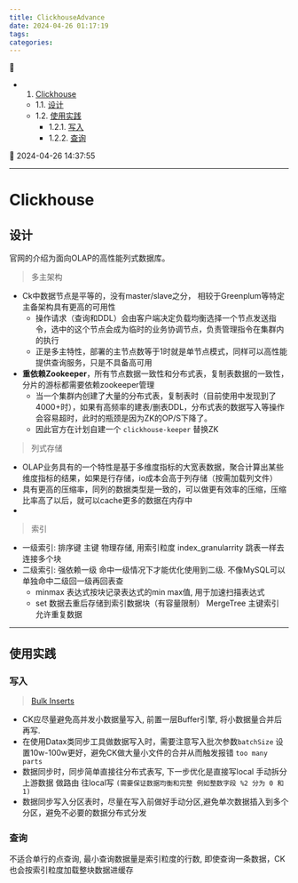 ```yaml
---
title: ClickhouseAdvance
date: 2024-04-26 01:17:19
tags: 
categories: 
---
```


💠

- 1. [Clickhouse](#clickhouse)
    - 1.1. [设计](#设计)
    - 1.2. [使用实践](#使用实践)
        - 1.2.1. [写入](#写入)
        - 1.2.2. [查询](#查询)

💠 2024-04-26 14:37:55
****************************************
# Clickhouse

## 设计
官网的介绍为面向OLAP的高性能列式数据库。

> 多主架构
- Ck中数据节点是平等的，没有master/slave之分， 相较于Greenplum等特定主备架构具有更高的可用性
    - 操作请求（查询和DDL）会由客户端决定负载均衡选择一个节点发送指令，选中的这个节点会成为临时的业务协调节点，负责管理指令在集群内的执行
    - 正是多主特性，部署的主节点数等于1时就是单节点模式，同样可以高性能提供查询服务，只是不具备高可用
- **重依赖Zookeeper**，所有节点数据一致性和分布式表，复制表数据的一致性，分片的游标都需要依赖zookeeper管理
    - 当一个集群内创建了大量的分布式表，复制表时（目前使用中发现到了4000+时），如果有高频率的建表/删表DDL，分布式表的数据写入等操作会容易超时，此时的瓶颈是因为ZK的OP/S下降了。
    - 因此官方在计划自建一个 `clickhouse-keeper` 替换ZK

> 列式存储
- OLAP业务具有的一个特性是基于多维度指标的大宽表数据，聚合计算出某些维度指标的结果，如果是行存储，io成本会高于列存储（按需加载列文件）
- 具有更高的压缩率，同列的数据类型是一致的，可以做更有效率的压缩，压缩比率高了以后，就可以cache更多的数据在内存中
- 

> 索引
- 一级索引: 排序键 主键  物理存储, 用索引粒度 index_granularrity 跳表一样去连接多个块
- 二级索引: 强依赖一级 命中一级情况下才能优化使用到二级. 不像MySQL可以单独命中二级回一级再回表查
    - minmax 表达式按块记录表达式的min max值, 用于加速扫描表达式
    - set 数据去重后存储到索引数据块（有容量限制）
MergeTree 主键索引 允许重复数据

************************

## 使用实践

### 写入
> [Bulk Inserts](https://clickhouse.com/docs/en/optimize/bulk-inserts)

- CK应尽量避免高并发小数据量写入, 前置一层Buffer引擎, 将小数据量合并后再写.
- 在使用Datax类同步工具做数据写入时，需要注意写入批次参数`batchSize` 设置10w-100w更好，避免CK做大量小文件的合并从而触发报错 `too many parts`
- 数据同步时，同步简单直接往分布式表写, 下一步优化是直接写local 手动拆分上游数据 做路由 往local写 `(需要保证数据均衡和完整 例如整数字段 %2 分为 0 和 1)`
- 数据同步写入分区表时，尽量在写入前做好手动分区,避免单次数据插入到多个分区，避免不必要的数据分布式分发

### 查询
不适合单行的点查询, 最小查询数据量是索引粒度的行数, 即使查询一条数据，CK也会按索引粒度加载整块数据进缓存
